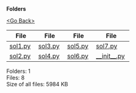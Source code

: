 **Folders**

[&lt;Go Back&gt;](../right.html)

<table><thead><tr class="header"><th><strong>File</strong></th><th><strong>File</strong></th><th><strong>File</strong></th><th><strong>File</strong></th></tr></thead><tbody><tr class="odd"><td><a href="sol1.py">sol1.py</a> </td><td><a href="sol3.py">sol3.py</a> </td><td><a href="sol5.py">sol5.py</a> </td><td><a href="sol7.py">sol7.py</a> </td></tr><tr class="even"><td><a href="sol2.py">sol2.py</a> </td><td><a href="sol4.py">sol4.py</a> </td><td><a href="sol6.py">sol6.py</a> </td><td><a href="__init__.py">__init__.py</a> </td></tr></tbody></table>

Folders: 1  
Files: 8  
Size of all files: 5984 KB
